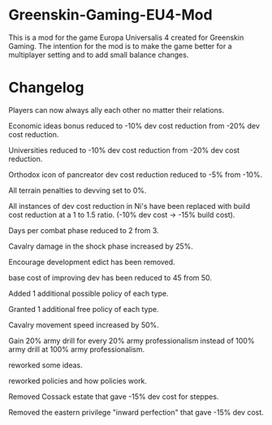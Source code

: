 # Greenskin-Gaming-EU4-Mod

This is a mod for the game Europa Universalis 4 created for Greenskin Gaming.
The intention for the mod is to make the game better for a multiplayer setting and to add small balance changes.


# Changelog

Players can now always ally each other no matter their relations.

Economic ideas bonus reduced to -10% dev cost reduction from -20% dev cost reduction.

Universities reduced to -10% dev cost reduction from -20% dev cost reduction.

Orthodox icon of pancreator dev cost reduction reduced to -5% from -10%.

All terrain penalties to devving set to 0%.

All instances of dev cost reduction in Ni's have been replaced with build cost reduction at a 1 to 1.5 ratio. (-10% dev cost -> -15% build cost).

Days per combat phase reduced to 2 from 3.

Cavalry damage in the shock phase increased by 25%.

Encourage development edict has been removed.

base cost of improving dev has been reduced to 45 from 50.

Added 1 additional possible policy of each type.

Granted 1 additional free policy of each type.

Cavalry movement speed increased by 50%.

Gain 20% army drill for every 20% army professionalism instead of 100% army drill at 100% army professionalism.

reworked some ideas.

reworked policies and how policies work.

Removed Cossack estate that gave -15% dev cost for steppes.

Removed the eastern privilege "inward perfection" that gave -15% dev cost.